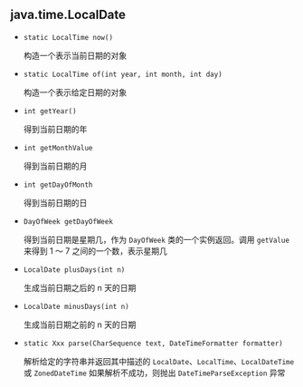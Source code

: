## java.time.LocalDate

* `static LocalTime now()`

   构造一个表示当前日期的对象

* `static LocalTime of(int year, int month, int day)`

   构造一个表示给定日期的对象

* `int getYear()`

   得到当前日期的年

* `int getMonthValue`

   得到当前日期的月

* `int getDayOfMonth`

   得到当前日期的日

* `DayOfWeek getDayOfWeek`

   得到当前日期是星期几，作为 `DayOfWeek` 类的一个实例返回。调用 `getValue` 来得到 1 ～ 7 之间的一个数，表示星期几

* `LocalDate plusDays(int n)`

  生成当前日期之后的 n 天的日期

* `LocalDate minusDays(int n)`

  生成当前日期之前的 n 天的日期

* `static Xxx parse(CharSequence text, DateTimeFormatter formatter)`

   解析给定的字符串并返回其中描述的 `LocalDate`、`LocalTime`、`LocalDateTime` 或 `ZonedDateTime` 如果解析不成功，则抛出 `DateTimeParseException` 异常

   
